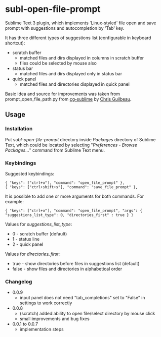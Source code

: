 # subl-open-file-prompt

Sublime Text 3 plugin, which implements 'Linux-styled' file open and save prompt with suggestions and autocompletion by 'Tab' key.

It has three different types of suggestions list (configurable in keyboard shortcut):
 * scratch buffer
    * matched files and dirs displayed in columns in scratch buffer
    * files could be selected by mouse also
 * status bar
    * matched files and dirs displayed only in status bar
 * quick panel
    * matched files and directories displayed in quick panel

Basic idea and source for improvements was taken from prompt\_open\_file\_path.py from [cg-sublime](https://github.com/loquens/cg-sublime) by [Chris Guilbeau](https://forum.sublimetext.com/u/chrisguilbeau).

## Usage

### Installation

Put _subl-open-file-prompt_ directory inside _Packages_ directory of Sublime Text, which could be located by selecting "_Preferences - Browse Packages..._" command from Sublime Text menu.

### Keybindings

Suggested keybindings:

    { "keys": ["ctrl+o"], "command": "open_file_prompt" },
    { "keys": ["ctrl+shift+s"], "command": "save_file_prompt" },

It is possible to add one or more arguments for both commands. For example:

    { "keys": ["ctrl+o"], "command": "open_file_prompt", "args": { "suggestions_list_type": 0, "directories_first" : true } }

Values for _suggestions\_list\_type_:
 * 0 - scratch buffer (default)
 * 1 - status line
 * 2 - quick panel

Values for _directories\_first_:
 * true - show directories before files in suggestions list (default)
 * false - show files and directories in alphabetical order

### Changelog

* 0.0.9
    * input panel does not need "tab_completions" set to "False" in settings to work correctly
* 0.0.8
    * (scratch) added ability to open file/select directory by mouse click
    * small improvements and bug fixes
* 0.0.1 to 0.0.7
    * implementation steps

